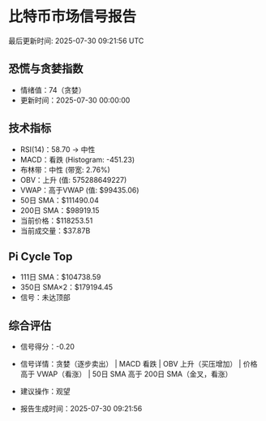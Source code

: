 # 比特币市场信号报告

最后更新时间: 2025-07-30 09:21:56 UTC

## 恐慌与贪婪指数
- 情绪值：74（贪婪）
- 更新时间：2025-07-30 00:00:00

## 技术指标
- RSI(14)：58.70 → 中性
- MACD：看跌 (Histogram: -451.23)
- 布林带：中性 (带宽: 2.76%)
- OBV：上升 (值: 575288649227)
- VWAP：高于VWAP (值: $99435.06)
- 50日 SMA：$111490.04
- 200日 SMA：$98919.15
- 当前价格：$118253.51
- 当前成交量：$37.87B

## Pi Cycle Top
- 111日 SMA：$104738.59
- 350日 SMA×2：$179194.45
- 信号：未达顶部

## 综合评估
- 信号得分：-0.20
- 信号详情：贪婪（逐步卖出） | MACD 看跌 | OBV 上升（买压增加） | 价格高于 VWAP（看涨） | 50日 SMA 高于 200日 SMA（金叉，看涨）
- 建议操作：观望

- 报告生成时间：2025-07-30 09:21:56